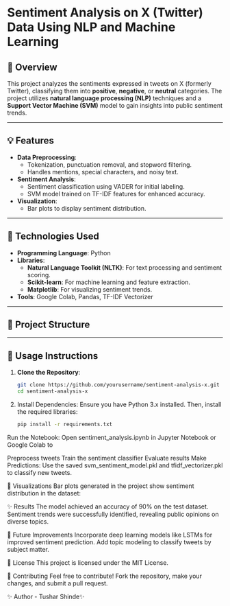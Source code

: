 # Sentiment Analysis on X (Twitter) Data Using NLP and Machine Learning

## 📖 Overview
This project analyzes the sentiments expressed in tweets on X (formerly Twitter), classifying them into **positive**, **negative**, or **neutral** categories. The project utilizes **natural language processing (NLP)** techniques and a **Support Vector Machine (SVM)** model to gain insights into public sentiment trends.

---

## 💡 Features
- **Data Preprocessing**:
  - Tokenization, punctuation removal, and stopword filtering.
  - Handles mentions, special characters, and noisy text.
- **Sentiment Analysis**:
  - Sentiment classification using VADER for initial labeling.
  - SVM model trained on TF-IDF features for enhanced accuracy.
- **Visualization**:
  - Bar plots to display sentiment distribution.

---

## 🚀 Technologies Used
- **Programming Language**: Python
- **Libraries**:
  - **Natural Language Toolkit (NLTK)**: For text processing and sentiment scoring.
  - **Scikit-learn**: For machine learning and feature extraction.
  - **Matplotlib**: For visualizing sentiment trends.
- **Tools**: Google Colab, Pandas, TF-IDF Vectorizer

---

## 📂 Project Structure



---

## 📝 Usage Instructions
1. **Clone the Repository**:
   ```bash
   git clone https://github.com/yourusername/sentiment-analysis-x.git
   cd sentiment-analysis-x

 2. Install Dependencies: Ensure you have Python 3.x installed. Then, install the required libraries:

     ```bash
     pip install -r requirements.txt

Run the Notebook: Open sentiment_analysis.ipynb in Jupyter Notebook or Google Colab to

Preprocess tweets
Train the sentiment classifier
Evaluate results
Make Predictions: Use the saved svm_sentiment_model.pkl and tfidf_vectorizer.pkl to classify new tweets.

🎨 Visualizations
Bar plots generated in the project show sentiment distribution in the dataset:


✨ Results
The model achieved an accuracy of 90% on the test dataset.
Sentiment trends were successfully identified, revealing public opinions on diverse topics.

📂 Future Improvements
Incorporate deep learning models like LSTMs for improved sentiment prediction.
Add topic modeling to classify tweets by subject matter.

📜 License
This project is licensed under the MIT License.

🤝 Contributing
Feel free to contribute! Fork the repository, make your changes, and submit a pull request.

✨ Author - Tushar Shinde✨
